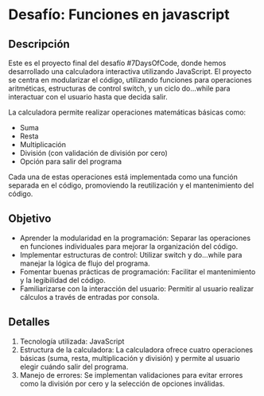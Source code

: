 # Desafío: Funciones en javascript

## Descripción

Este es el proyecto final del desafío #7DaysOfCode, donde hemos desarrollado una calculadora interactiva utilizando JavaScript. El proyecto se centra en modularizar el código, utilizando funciones para operaciones aritméticas, estructuras de control switch, y un ciclo do...while para interactuar con el usuario hasta que decida salir.

La calculadora permite realizar operaciones matemáticas básicas como:

* Suma
* Resta
* Multiplicación
* División (con validación de división por cero)
* Opción para salir del programa

Cada una de estas operaciones está implementada como una función separada en el código, promoviendo la reutilización y el mantenimiento del código.

## Objetivo

* Aprender la modularidad en la programación: Separar las operaciones en funciones individuales para mejorar la organización del código.
* Implementar estructuras de control: Utilizar switch y do...while para manejar la lógica de flujo del programa.
* Fomentar buenas prácticas de programación: Facilitar el mantenimiento y la legibilidad del código.
* Familiarizarse con la interacción del usuario: Permitir al usuario realizar cálculos a través de entradas por consola.

## Detalles

1. Tecnología utilizada: JavaScript
2. Estructura de la calculadora: La calculadora ofrece cuatro operaciones básicas (suma, resta, multiplicación y división) y permite al usuario elegir cuándo salir del programa.
3. Manejo de errores: Se implementan validaciones para evitar errores como la división por cero y la selección de opciones inválidas.